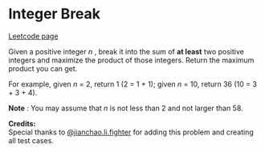 # Integer Break
[Leetcode page](https://leetcode.com/problems/integer-break/description)

Given a positive integer _n_ , break it into the sum of **at least** two
positive integers and maximize the product of those integers. Return the
maximum product you can get.

For example, given _n_ = 2, return 1 (2 = 1 + 1); given _n_ = 10, return 36
(10 = 3 + 3 + 4).

**Note** : You may assume that _n_ is not less than 2 and not larger than 58.

**Credits:**  
Special thanks to
[@jianchao.li.fighter](https://leetcode.com/discuss/user/jianchao.li.fighter)
for adding this problem and creating all test cases.

